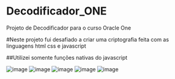 # Decodificador_ONE
Projeto de Decodificador para o curso Oracle One

#Neste projeto fui desafiado a criar uma criptografia feita com as linguagens html css e javascript 


##Utilizei somente funções nativas do javascript

![image](https://github.com/user-attachments/assets/1c37adcf-c9f3-4326-a7ae-da840779cdd6)
![image](https://github.com/user-attachments/assets/994d6e05-7254-4957-87e0-a429ba8d2df7)
![image](https://github.com/user-attachments/assets/68c808e2-2d0b-457b-b65e-468c0f386aa9)
![image](https://github.com/user-attachments/assets/ef54a239-f756-4f4d-b84e-6392629a0c7d)
![image](https://github.com/user-attachments/assets/1dea6fd0-ef44-4373-acc5-be6c581fc985)


